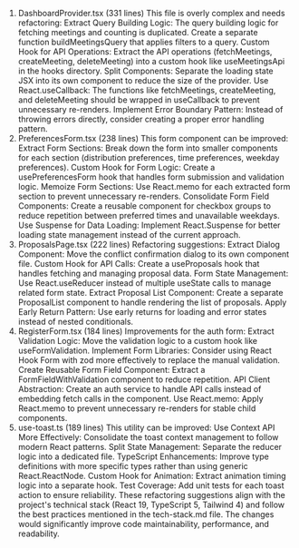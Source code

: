 1. DashboardProvider.tsx (331 lines)
This file is overly complex and needs refactoring:
Extract Query Building Logic: The query building logic for fetching meetings and counting is duplicated. Create a separate function buildMeetingsQuery that applies filters to a query.
Custom Hook for API Operations: Extract the API operations (fetchMeetings, createMeeting, deleteMeeting) into a custom hook like useMeetingsApi in the hooks directory.
Split Components: Separate the loading state JSX into its own component to reduce the size of the provider.
Use React.useCallback: The functions like fetchMeetings, createMeeting, and deleteMeeting should be wrapped in useCallback to prevent unnecessary re-renders.
Implement Error Boundary Pattern: Instead of throwing errors directly, consider creating a proper error handling pattern.
2. PreferencesForm.tsx (238 lines)
This form component can be improved:
Extract Form Sections: Break down the form into smaller components for each section (distribution preferences, time preferences, weekday preferences).
Custom Hook for Form Logic: Create a usePreferencesForm hook that handles form submission and validation logic.
Memoize Form Sections: Use React.memo for each extracted form section to prevent unnecessary re-renders.
Consolidate Form Field Components: Create a reusable component for checkbox groups to reduce repetition between preferred times and unavailable weekdays.
Use Suspense for Data Loading: Implement React.Suspense for better loading state management instead of the current approach.
3. ProposalsPage.tsx (222 lines)
Refactoring suggestions:
Extract Dialog Component: Move the conflict confirmation dialog to its own component file.
Custom Hook for API Calls: Create a useProposals hook that handles fetching and managing proposal data.
Form State Management: Use React.useReducer instead of multiple useState calls to manage related form state.
Extract Proposal List Component: Create a separate ProposalList component to handle rendering the list of proposals.
Apply Early Return Pattern: Use early returns for loading and error states instead of nested conditionals.
4. RegisterForm.tsx (184 lines)
Improvements for the auth form:
Extract Validation Logic: Move the validation logic to a custom hook like useFormValidation.
Implement Form Libraries: Consider using React Hook Form with zod more effectively to replace the manual validation.
Create Reusable Form Field Component: Extract a FormFieldWithValidation component to reduce repetition.
API Client Abstraction: Create an auth service to handle API calls instead of embedding fetch calls in the component.
Use React.memo: Apply React.memo to prevent unnecessary re-renders for stable child components.
5. use-toast.ts (189 lines)
This utility can be improved:
Use Context API More Effectively: Consolidate the toast context management to follow modern React patterns.
Split State Management: Separate the reducer logic into a dedicated file.
TypeScript Enhancements: Improve type definitions with more specific types rather than using generic React.ReactNode.
Custom Hook for Animation: Extract animation timing logic into a separate hook.
Test Coverage: Add unit tests for each toast action to ensure reliability.
These refactoring suggestions align with the project's technical stack (React 19, TypeScript 5, Tailwind 4) and follow the best practices mentioned in the tech-stack.md file. The changes would significantly improve code maintainability, performance, and readability.
